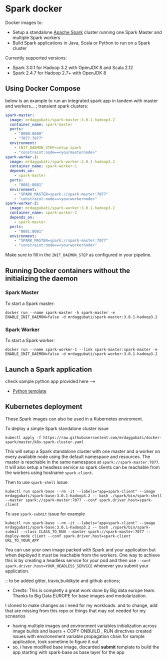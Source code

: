 # Spark docker


Docker images to:
* Setup a standalone [Apache Spark](https://spark.apache.org/) cluster running one Spark Master and multiple Spark workers
* Build Spark applications in Java, Scala or Python to run on a Spark cluster

Currently supported versions:
* Spark 3.0.1 for Hadoop 3.2 with OpenJDK 8 and Scala 2.12
* Spark 2.4.7 for Hadoop 2.7+ with OpenJDK 8

## Using Docker Compose

below is an example to run an integrated spark app in tandem with master and workers... ; transient spark clusters:
```yml
spark-master:
  image: mrdaggubati/spark-master:3.0.1-hadoop3.2
  container_name: spark-master
  ports:
    - "8080:8080"
    - "7077:7077"
  environment:
    - INIT_DAEMON_STEP=setup_spark
    - "constraint:node==<yourmasternode>"
spark-worker-1:
  image: mrdaggubati/spark-worker:3.0.1-hadoop3.2
  container_name: spark-worker-1
  depends_on:
    - spark-master
  ports:
    - "8081:8081"
  environment:
    - "SPARK_MASTER=spark://spark-master:7077"
    - "constraint:node==<yourworkernode>"
spark-worker-2:
  image: mrdaggubati/spark-worker:3.0.1-hadoop3.2
  container_name: spark-worker-2
  depends_on:
    - spark-master
  ports:
    - "8081:8081"
  environment:
    - "SPARK_MASTER=spark://spark-master:7077"
    - "constraint:node==<yourworkernode>"  
```
Make sure to fill in the `INIT_DAEMON_STEP` as configured in your pipeline.

## Running Docker containers without the initializing the daemon
### Spark Master
To start a Spark master:

    docker run --name spark-master -h spark-master -e ENABLE_INIT_DAEMON=false -d mrdaggubati/spark-master:3.0.1-hadoop3.2

### Spark Worker
To start a Spark worker:

    docker run --name spark-worker-1 --link spark-master:spark-master -e ENABLE_INIT_DAEMON=false -d mrdaggubati/spark-worker:3.0.1-hadoop3.2

## Launch a Spark application
check sample python app provided here --> 
* [Python template](template/python)

## Kubernetes deployment
These Spark images can also be used in a Kubernetes enviroment.

To deploy a simple Spark standalone cluster issue

`kubectl apply -f https://raw.githubusercontent.com/mrdaggubati/docker-spark/master/k8s-spark-cluster.yaml`

This will setup a Spark standalone cluster with one master and a worker on every available node using the default namespace and resources. The master is reachable in the same namespace at `spark://spark-master:7077`.
It will also setup a headless service so spark clients can be reachable from the workers using hostname `spark-client`.

Then to use `spark-shell` issue

`kubectl run spark-base --rm -it --labels="app=spark-client" --image mrdaggubati/spark-base:3.0.1-hadoop3.2 -- bash ./spark/bin/spark-shell --master spark://spark-master:7077 --conf spark.driver.host=spark-client`

To use `spark-submit` issue for example

`kubectl run spark-base --rm -it --labels="app=spark-client" --image mrdaggubati/spark-base:3.0.1-hadoop3.2 -- bash ./spark/bin/spark-submit --class CLASS_TO_RUN --master spark://spark-master:7077 --deploy-mode client --conf spark.driver.host=spark-client URL_TO_YOUR_APP`

You can use your own image packed with Spark and your application but when deployed it must be reachable from the workers. One way to achieve this is by creating a headless service for your pod and then use `--conf spark.driver.host=YOUR_HEADLESS_SERVICE` whenever you submit your application.


::  to be added gitter, travis,buildkyte and github actions;


* Credts: 
This is completly a great work done by Big data europe team.
Thanks to Big Data EUROPE for base images and modularization.

I cloned to make changes as i need for my workloads.
and to change, add that are missing from this repo or things that may not needed for my scnearios

* having multiple images and  environment variables initialization across image builds and lauers + COPY ONBUILD , RUN directives created issues with environement variable propagation chain for sample application, took sometime to figure it out 
* so, i have modified base image, discarded **submit** template to build the app starting with spark-base as base layer for the app
